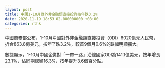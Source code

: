 ```yaml
---
layout: post
title: 中國1-10月對外非金融類直接投資按年跌3.2%
date: 2020-11-19 18:53:02.000000000 +08:00
categories: rthk
---
```


中國商務部公布，1-10月中國對外非金融類直接投資（ODI）6020億元人民幣，折合863.8億美元，按年下跌3.2%，較首9個月0.6%的跌幅明顯擴大。

數據顯示，1-10月中國企業對「一帶一路」沿線國家ODI為141.1億美元，按年增長23.1%，佔同期總額16.3%，按年提升3.6個百分點。
